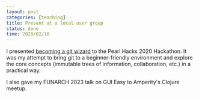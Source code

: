 ```yaml
---
layout: post
categories: [teaching]
title: Present at a local user group
status: done
time: 2020/02/10
---
```


I presented [becoming a git
wizard](https://github.com/benknoble/git-wizard-content) to the Pearl Hacks 2020
Hackathon. It was my attempt to bring git to a beginner-friendly environment and
explore the core concepts (immutable trees of information, collaboration, etc.)
in a practical way.

I also gave my FUNARCH 2023 talk on GUI Easy to Amperity's Clojure meetup.
